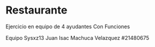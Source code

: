 # Restaurante
Ejercicio en equipo de 4 ayudantes
Con Funciones

Equipo Sysxz13
Juan Isac Machuca Velazquez #21480675

